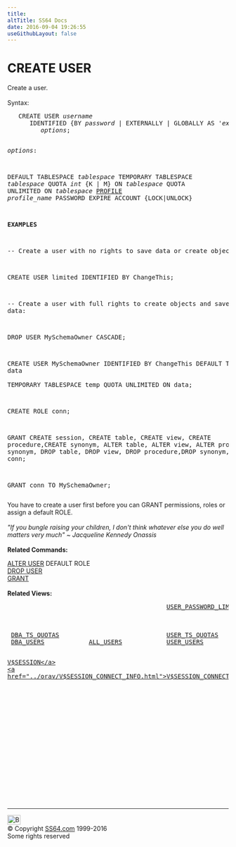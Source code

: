 ```yaml
---
title:
altTitle: SS64 Docs
date: 2016-09-04 19:26:55
useGithubLayout: false
---
```

<!-- #BeginLibraryItem "/Library/head_ora.lbi" --><!-- #EndLibraryItem --><h1>CREATE USER</h1> 
<p>Create a user.<br>
  <br>
  Syntax:</p>
<pre>   CREATE USER <i>username</i>
      IDENTIFIED {BY <i>password</i> | EXTERNALLY | GLOBALLY AS '<i>external_name</i>'}
         <i>options</i>;

<i>options</i>:
   
   DEFAULT TABLESPACE <i>tablespace</i>
   TEMPORARY TABLESPACE <i>tablespace</i>
   QUOTA <i>int</i> {K | M} ON <i>tablespace</i>
   QUOTA UNLIMITED ON <i>tablespace</i>
   <a href="profile_c.html">PROFILE</a> <i>profile_name</i>
   PASSWORD EXPIRE
   ACCOUNT {LOCK|UNLOCK}

<b>EXAMPLES</b>

-- Create a user with no rights to save data or create objects:

CREATE USER limited IDENTIFIED BY ChangeThis;


-- Create a user with full rights to create objects and save data:

DROP USER MySchemaOwner CASCADE;

CREATE USER MySchemaOwner IDENTIFIED BY ChangeThis
       DEFAULT TABLESPACE data  
       TEMPORARY TABLESPACE temp
       QUOTA UNLIMITED ON data;

CREATE ROLE conn;

GRANT CREATE session, CREATE table, CREATE view, 
      CREATE procedure,CREATE synonym,
      ALTER table, ALTER view, ALTER procedure,ALTER synonym,
      DROP table, DROP view, DROP procedure,DROP synonym,
      TO conn;

GRANT conn TO MySchemaOwner;</pre>
<p>You have to create a user first before you can GRANT permissions, roles or assign a default ROLE.<br>
<br>
<i class="quote">"If you bungle raising your children, I don't think whatever else you do well matters very much" ~ Jacqueline Kennedy Onassis</i><br>
<br>
<b> Related Commands:</b></p>
<p><a href="user_a.html">ALTER USER</a> DEFAULT ROLE <br>
<a href="user_d.html">DROP USER</a><br>
<a href="grant.html">GRANT</a> <br>
<br>
<b>Related Views:</b></p>
<pre>                                           <a href="../orad/USER_PASSWORD_LIMITS.html">USER_PASSWORD_LIMITS</a>  
                                                                <a href="../orad/SESSION_ROLES.html">SESSION_ROLES</a>
                                                                <a href="../orad/SESSION_PRIVS.html">SESSION_PRIVS</a>
                                                                <a href="../orad/SESSION_CONTEXT.html">SESSION_CONTEXT</a>
 <a href="../orad/DBA_TS_QUOTAS.html">DBA_TS_QUOTAS</a>                             <a href="../orad/USER_TS_QUOTAS.html">USER_TS_QUOTAS</a>
 <a href="../orad/DBA_USERS.html">DBA_USERS</a>            <a href="../orad/ALL_USERS.html">ALL_USERS</a>            <a href="../orad/USER_USERS.html">USER_USERS</a>

 <a href="../orav/V$SESSION.html">V$SESSION</a>
 <a href="../orav/V$SESSION_CONNECT_INFO.html">V$SESSION_CONNECT_INFO</a>
  </pre><!-- #BeginLibraryItem "/Library/foot_ora.lbi" --><p>
<!-- oracle-footer -->
<ins class="adsbygoogle" style="display:inline-block;width:300px;height:250px" data-ad-client="ca-pub-6140977852749469" data-ad-slot="4275490898"></ins>
<script>
(adsbygoogle = window.adsbygoogle || []).push({});
</script></p>
<hr>
<div id="bl" class="footer"><a href="user_c.html#"><img src="../images/top.png" width="30" height="22" alt="Back to the Top"></a></div>
<div id="br" class="footer, tagline">© Copyright <a href="http://ss64.com/">SS64.com</a> 1999-2016<br>
Some rights reserved</div><!-- #EndLibraryItem -->

